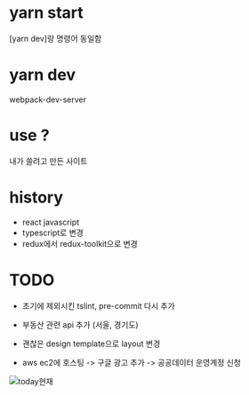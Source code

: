 # yarn start
[yarn dev]랑 명령어 동일함

# yarn dev
webpack-dev-server

# use ?
내가 쓸려고 만든 사이트

# history
- react javascript
- typescript로 변경
- redux에서 redux-toolkit으로 변경

# TODO
- 초기에 제외시킨 tslint, pre-commit 다시 추가
- 부동산 관련 api 추가 (서울, 경기도)
- 괜찮은 design template으로 layout 변경

- aws ec2에 호스팅 -> 구글 광고 추가 -> 공공데이터 운영계정 신청



![today현재](https://user-images.githubusercontent.com/13713152/118281700-7a3b3b00-b508-11eb-8648-b5e55d6d2b6d.JPG)
